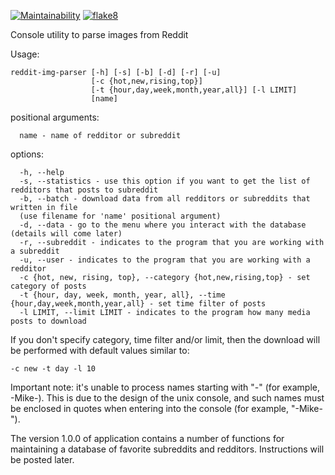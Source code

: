 [![Maintainability](https://api.codeclimate.com/v1/badges/92d18413fdc52546576d/maintainability)](https://codeclimate.com/github/qmka/reddit-pars/maintainability)
[![flake8](https://github.com/qmka/reddit-pars/actions/workflows/flake8.yml/badge.svg)](https://github.com/qmka/reddit-pars/actions/workflows/flake8.yml)

Console utility to parse images from Reddit

Usage:
```
reddit-img-parser [-h] [-s] [-b] [-d] [-r] [-u]
                  [-c {hot,new,rising,top}]
                  [-t {hour,day,week,month,year,all}] [-l LIMIT]
                  [name]

```

positional arguments:
```
  name - name of redditor or subreddit
```

options:
```
  -h, --help
  -s, --statistics - use this option if you want to get the list of redditors that posts to subreddit
  -b, --batch - download data from all redditors or subreddits that written in file
  (use filename for 'name' positional argument)
  -d, --data - go to the menu where you interact with the database (details will come later)
  -r, --subreddit - indicates to the program that you are working with a subreddit
  -u, --user - indicates to the program that you are working with a redditor
  -c {hot, new, rising, top}, --category {hot,new,rising,top} - set category of posts
  -t {hour, day, week, month, year, all}, --time {hour,day,week,month,year,all} - set time filter of posts
  -l LIMIT, --limit LIMIT - indicates to the program how many media posts to download
```

If you don't specify category, time filter and/or limit, then the download will be performed with default values similar to: 
```
-c new -t day -l 10
```

Important note: it's unable to process names starting with "-" (for example, -Mike-). This is due to the design of the unix console, and such names must be enclosed in quotes when entering into the console (for example, "-Mike-").

The version 1.0.0 of application contains a number of functions for maintaining a database of favorite subreddits and redditors. Instructions will be posted later.